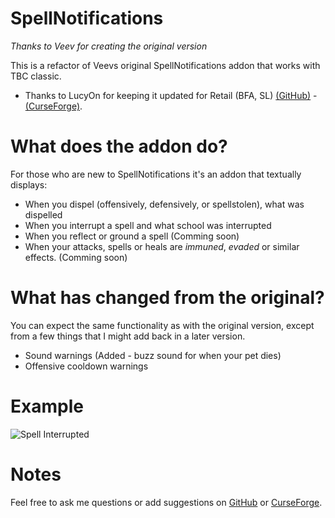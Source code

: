 # SpellNotifications
_Thanks to Veev for creating the original version_

This is a refactor of Veevs original SpellNotifications addon that works with TBC classic.
- Thanks to LucyOn for keeping it updated for Retail (BFA, SL) [(GitHub)](https://github.com/jobackman/SpellNotifications) - [(CurseForge)](https://www.curseforge.com/wow/addons/spellnotifications).

# What does the addon do?
For those who are new to SpellNotifications it's an addon that textually displays:

- When you dispel (offensively, defensively, or spellstolen), what was dispelled
- When you interrupt a spell and what school was interrupted
- When you reflect or ground a spell (Comming soon)
- When your attacks, spells or heals are _immuned_, _evaded_ or similar effects. (Comming soon)

# What has changed from the original?
You can expect the same functionality as with the original version, except from a few things that I might add back in a later version.
- Sound warnings (Added - buzz sound for when your pet dies)
- Offensive cooldown warnings

# Example
![Spell Interrupted](https://i.imgur.com/407mWeE.jpg)

# Notes
Feel free to ask me questions or add suggestions on [GitHub](https://github.com/oscarwika/SpellNotifications/discussions) or [CurseForge](https://www.curseforge.com/wow/addons/spellnotifications-tbc).

